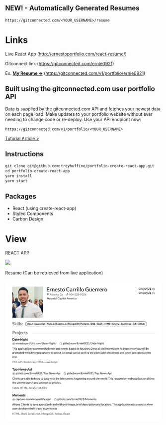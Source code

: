 ## NEW! - Automatically Generated Resumes
```
https://gitconnected.com/<YOUR_USERNAME>/resume
```
# Links
Live React App (http://ernestoportfolio.com/react-resume/)

Gitconnect link (https://gitconnected.com/ernie0921)

Ex. **[My Resume →](https://gitconnected.com/v1/portfolio/ernie0921)** (https://gitconnected.com/v1/portfolio/ernie0921)


## Built using the gitconnected.com user portfolio API
Data is supplied by the gitconnected.com API and fetches your newest data on each page load. Make updates to your portfolio website without ever needing to change code or re-deploy. Use your API endpiont now:

```
https://gitconnected.com/v1/portfolio/<YOUR_USERNAME>
```

[Tutorial Article >](https://levelup.gitconnected.com/build-an-awesome-developer-portfolio-website-using-react-667abd7bab4d?source=friends_link&sk=128b34f902f9363ef9f6f18125e58b06)

## Instructions
```
git clone git@github.com:treyhuffine/portfolio-create-react-app.git
cd portfolio-create-react-app
yarn install
yarn start
```

## Packages
- React (using create-react-app)
- Styled Components
- Carbon Design

# View
REACT APP

![](./public/react-resume.gif)

Resume (Can be retrieved from live application)

![](./public/resumescreenshot.jpeg)
